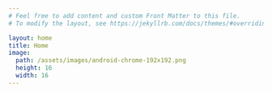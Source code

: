 ```yaml
---
# Feel free to add content and custom Front Matter to this file.
# To modify the layout, see https://jekyllrb.com/docs/themes/#overriding-theme-defaults

layout: home
title: Home
image:
  path: /assets/images/android-chrome-192x192.png
  height: 16
  width: 16
---
```

